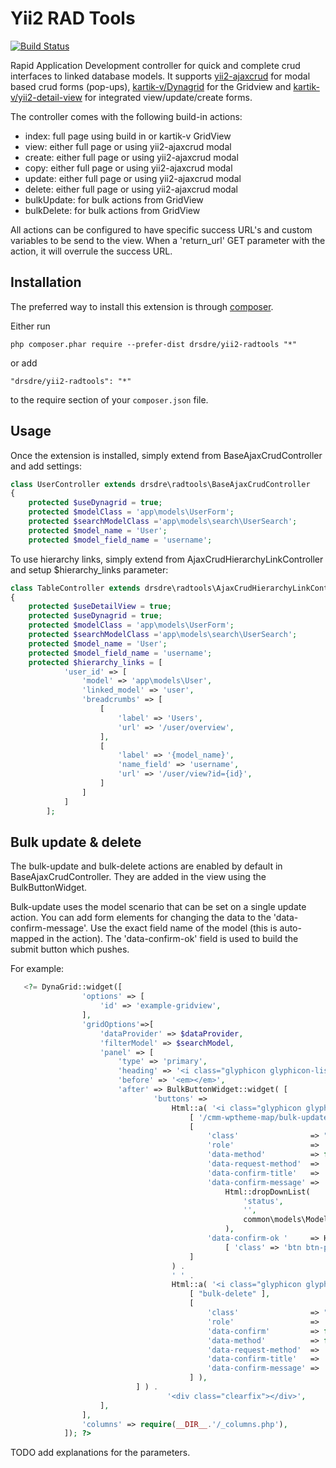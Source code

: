 Yii2 RAD Tools
==============

[![Build Status](https://travis-ci.org/drsdre/yii2-radtools.svg?branch=master)](https://travis-ci.org/drsdre/yii2-radtools)

Rapid Application Development controller for quick and complete crud interfaces
to linked database models. 
It supports [yii2-ajaxcrud](https://github.com/johnitvn/yii2-ajaxcrud) for modal based crud forms (pop-ups),
 [kartik-v/Dynagrid](https://github.com/kartik-v/yii2-dynagrid) for the Gridview 
and [kartik-v/yii2-detail-view](https://github.com/kartik-v/yii2-detail-view) for integrated view/update/create forms.

The controller comes with the following build-in actions:
* index: full page using build in or kartik-v GridView
* view: either full page or using yii2-ajaxcrud modal
* create: either full page or using yii2-ajaxcrud modal
* copy: either full page or using yii2-ajaxcrud modal
* update: either full page or using yii2-ajaxcrud modal
* delete: either full page or using yii2-ajaxcrud modal
* bulkUpdate: for bulk actions from GridView
* bulkDelete: for bulk actions from GridView

All actions can be configured to have specific success URL's and custom variables to be send to the view. 
When a 'return_url' GET parameter with the action, it will overrule the success URL.

Installation
------------

The preferred way to install this extension is through [composer](http://getcomposer.org/download/).

Either run

```
php composer.phar require --prefer-dist drsdre/yii2-radtools "*"
```

or add

```
"drsdre/yii2-radtools": "*"
```

to the require section of your `composer.json` file.


Usage
-----

Once the extension is installed, simply extend from BaseAjaxCrudController and add settings:

```php
class UserController extends drsdre\radtools\BaseAjaxCrudController
{
    protected $useDynagrid = true;
    protected $modelClass = 'app\models\UserForm';
    protected $searchModelClass ='app\models\search\UserSearch';
    protected $model_name = 'User';
    protected $model_field_name = 'username';
```

To use hierarchy links, simply extend from AjaxCrudHierarchyLinkController and setup $hierarchy_links parameter:
```php
class TableController extends drsdre\radtools\AjaxCrudHierarchyLinkController
{   
    protected $useDetailView = true;
    protected $useDynagrid = true;
    protected $modelClass = 'app\models\UserForm';
    protected $searchModelClass ='app\models\search\UserSearch';
    protected $model_name = 'User';
    protected $model_field_name = 'username';       
    protected $hierarchy_links = [
    		'user_id' => [
    			'model' => 'app\models\User',
    			'linked_model' => 'user',
    			'breadcrumbs' => [
    				[
    					'label' => 'Users',
    					'url' => '/user/overview',
    				],
    				[
    					'label' => '{model_name}',
    					'name_field' => 'username',
    					'url' => '/user/view?id={id}',
    				]
    			]
    		]
    	];
```

Bulk update & delete
-----

The bulk-update and bulk-delete actions are enabled by default in BaseAjaxCrudController. 
They are added in the view using the BulkButtonWidget. 

Bulk-update uses the model scenario that can be set on a single update action. 
You can add form elements for changing the data to the 'data-confirm-message'. 
Use the exact field name of the model (this is auto-mapped in the action). 
The 'data-confirm-ok' field is used to build the submit button which pushes. 

For example:
  
```php
   <?= DynaGrid::widget([
                'options' => [
                    'id' => 'example-gridview',
                ],
                'gridOptions'=>[
                    'dataProvider' => $dataProvider,
                    'filterModel' => $searchModel,
                    'panel' => [
                        'type' => 'primary',
                        'heading' => '<i class="glyphicon glyphicon-list"></i>',
                        'before' => '<em></em>',
                        'after' => BulkButtonWidget::widget( [
		                        'buttons' =>
			                        Html::a( '<i class="glyphicon glyphicon-pencil"></i>&nbsp;Change Status',
				                        [ '/cmm-wptheme-map/bulk-update' ],
				                        [
					                        'class'                => "btn btn-primary btn-xs",
					                        'role'                 => 'modal-remote-bulk',
					                        'data-method'          => false,// for overide yii data api
					                        'data-request-method'  => 'post',
					                        'data-confirm-title'   => 'Bulk Change Status',
					                        'data-confirm-message' =>
						                        Html::dropDownList(
							                        'status',
							                        '',
							                        common\models\Model::$statuses
						                        ),
					                        'data-confirm-ok '     => Html::button( 'Save',
						                        [ 'class' => 'btn btn-primary', 'type' => "submit" ] ),
				                        ]
			                        ) .
			                        ' ' .
			                        Html::a( '<i class="glyphicon glyphicon-trash"></i>&nbsp; Delete All',
				                        [ "bulk-delete" ],
				                        [
					                        'class'                => "btn btn-danger btn-xs",
					                        'role'                 => 'modal-remote-bulk',
					                        'data-confirm'         => false,
					                        'data-method'          => false,
					                        'data-request-method'  => 'post',
					                        'data-confirm-title'   => 'Are you sure?',
					                        'data-confirm-message' => 'Are you sure want to delete this item',
				                        ] ),
	                        ] ) .
                                   '<div class="clearfix"></div>',
                    ],
                ],
                'columns' => require(__DIR__.'/_columns.php'),
            ]); ?>
```
TODO add explanations for the parameters.
